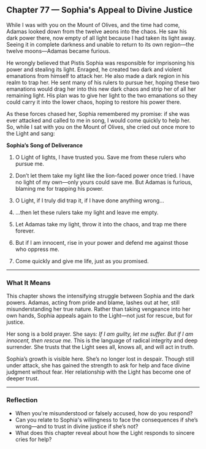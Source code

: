 ## Chapter 77 — Sophia's Appeal to Divine Justice

While I was with you on the Mount of Olives, and the time had come, Adamas looked down from the twelve aeons into the chaos. He saw his dark power there, now empty of all light because I had taken its light away. Seeing it in complete darkness and unable to return to its own region—the twelve moons—Adamas became furious.

He wrongly believed that Pistis Sophia was responsible for imprisoning his power and stealing its light. Enraged, he created two dark and violent emanations from himself to attack her. He also made a dark region in his realm to trap her. He sent many of his rulers to pursue her, hoping these two emanations would drag her into this new dark chaos and strip her of all her remaining light. His plan was to give her light to the two emanations so they could carry it into the lower chaos, hoping to restore his power there.

As these forces chased her, Sophia remembered my promise: if she was ever attacked and called to me in song, I would come quickly to help her. So, while I sat with you on the Mount of Olives, she cried out once more to the Light and sang:

**Sophia’s Song of Deliverance**

1. O Light of lights, I have trusted you. Save me from these rulers who pursue me.

2. Don’t let them take my light like the lion-faced power once tried. I have no light of my own—only yours could save me. But Adamas is furious, blaming me for trapping his power.

3. O Light, if I truly did trap it, if I have done anything wrong...

4. ...then let these rulers take my light and leave me empty.

5. Let Adamas take my light, throw it into the chaos, and trap me there forever.

6. But if I am innocent, rise in your power and defend me against those who oppress me.

7. Come quickly and give me life, just as you promised.

---

### What It Means

This chapter shows the intensifying struggle between Sophia and the dark powers. Adamas, acting from pride and blame, lashes out at her, still misunderstanding her true nature. Rather than taking vengeance into her own hands, Sophia appeals again to the Light—not just for rescue, but for justice.

Her song is a bold prayer. She says: *If I am guilty, let me suffer. But if I am innocent, then rescue me.* This is the language of radical integrity and deep surrender. She trusts that the Light sees all, knows all, and will act in truth.

Sophia’s growth is visible here. She’s no longer lost in despair. Though still under attack, she has gained the strength to ask for help and face divine judgment without fear. Her relationship with the Light has become one of deeper trust.

---

### Reflection

* When you're misunderstood or falsely accused, how do you respond?
* Can you relate to Sophia's willingness to face the consequences if she’s wrong—and to trust in divine justice if she’s not?
* What does this chapter reveal about how the Light responds to sincere cries for help?
